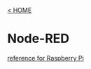 [< HOME](../README.md)
# Node-RED
[reference for Raspberry Pi](https://nodered.org/docs/getting-started/raspberrypi)
